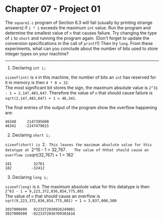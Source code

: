 # Chapter 07 - Project 01

The `square2.c` program of Section 6.3 will fail (usually by printing strange answers) if `i * i` exceeds the maximum `int` value. Run the program and determine the smallest value of `n` that causes failure. Try changing the type of `i` to `short` and running the program again. (Don't forget to update the conversion specifications in the call of `printf`!) Then try `long`. From these experiments, what can you conclude about the number of bits used to store integer types on your machine?

---

1. Declaring `int i;`

`sizeof(int)` is `4` in this machine, the number of bits an `int` has reserved for it in memory is then `4 * 8 = 32`.  
The most significant bit stores the sign, the maximum absolute value is `2^31 - 1 = 2,147,483,647`. 
Therefore the value of `n` that should cause failure is `sqrt(2,147,483,647) + 1 = 46,341`.   
  
The final entries of the output of the program show the overflow happening are:  

```
46340     2147395600
46341    -2147479015
```

2. Declaring `short i;`

`sizeof(short) is `2`. This leaves the maximum absolute value for this datatype at `2^15 - 1 = 32,767`.  
The value of `n` that should cause an overflow is `sqrt(32,767) + 1 = 182`  

```
181          32761
182         -32412
```

3. Declaring `long i;`

`sizeof(long)` is `8`. The maximum absolute value for this datatype is then `2^63 - 1 = 9,223,372,036,854,775,801`  
The value of `n` that should cause an overflow is `sqrt(9,223,372,036,854,775,801) + 1 = 3,037,000,500`  

```
3037000499   9223372030926249001
3037000500  -9223372036709301616
```
